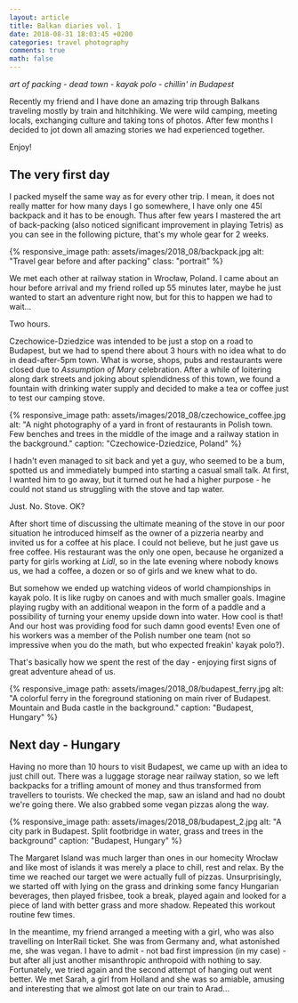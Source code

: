 ```yaml
---
layout: article
title: Balkan diaries vol. 1
date: 2018-08-31 18:03:45 +0200
categories: travel photography
comments: true
math: false
---
```

*art of packing* - *dead town* - *kayak polo* - *chillin' in Budapest*

Recently my friend and I have done an amazing trip through Balkans traveling mostly by train and hitchhiking. 
We were wild camping, meeting locals, exchanging culture and taking tons of photos. 
After few months I decided to jot down all amazing stories we had experienced together. 

Enjoy!

## The very first day
I packed myself the same way as for every other trip. I mean, it does not really matter for how many days I go somewhere, I have only one 45l backpack and it has to be enough. Thus after few years I mastered the art of back-packing (also noticed significant improvement in playing Tetris) as you can see in the following picture, that's my whole gear for 2 weeks.

{% responsive_image path: assets/images/2018_08/backpack.jpg alt: "Travel gear before and after packing" class: "portrait" %}

We met each other at railway station in Wrocław, Poland. 
I came about an hour before arrival and my friend rolled up 55 minutes later, maybe he just wanted to start an adventure right now, but for this to happen we had to wait...

Two hours.

Czechowice-Dziedzice was intended to be just a stop on a road to Budapest, but we had to spend there about 3 hours with no idea what to do in dead-after-5pm town. What is worse, shops, pubs and restaurants were closed due to *Assumption of Mary* celebration. After a while of loitering along dark streets and joking about splendidness of this town, we found a fountain with drinking water supply and decided to make a tea or coffee just to test our camping stove. 

{% responsive_image path: assets/images/2018_08/czechowice_coffee.jpg alt: "A night photography of a yard in front of restaurants in Polish town. Few benches and trees in the middle of the image and a railway station in the background." caption: "Czechowice-Dziedzice, Poland" %}

I hadn't even managed to sit back and yet a guy, who seemed to be a bum, spotted us and immediately bumped into starting a casual small talk. At first, I wanted him to go away, but it turned out he had a higher purpose - he could not stand us struggling with the stove and tap water. 

Just. No. Stove. OK?

After short time of discussing the ultimate meaning of the stove in our poor situation he introduced himself as the owner of a pizzeria nearby and invited us for a coffee at his place. I could not believe, but he just gave us free coffee. His restaurant was the only one open, because he organized a party for girls working at *Lidl*, so in the late evening where nobody knows us, we had a coffee, a dozen or so of girls and we knew what to do. 

But somehow we ended up watching videos of world championships in kayak polo. It is like rugby on canoes and with much smaller goals. Imagine playing rugby with an additional weapon in the form of a paddle and a possibility of turning your enemy upside down into water. How cool is that! And our host was providing food for such damn good events! Even one of his workers was a member of the Polish number one team (not so impressive when you do the math, but who expected freakin' kayak polo?).

That's basically how we spent the rest of the day - enjoying first signs of great adventure ahead of us.

{% responsive_image path: assets/images/2018_08/budapest_ferry.jpg alt: "A colorful ferry in the foreground stationing on main river of Budapest. Mountain and Buda castle in the background." caption: "Budapest, Hungary" %}

## Next day - Hungary

Having no more than 10 hours to visit Budapest, we came up with an idea to just chill out. There was a luggage storage near railway station, so we left backpacks for a trifling amount of money and thus transformed from travellers to tourists. We checked the map, saw an island and had no doubt we're going there. We also grabbed some vegan pizzas along the way.

{% responsive_image path: assets/images/2018_08/budapest_2.jpg alt: "A city park in Budapest. Split footbridge in water, grass and trees in the background" caption: "Budapest, Hungary" %}

The Margaret Island was much larger than ones in our homecity Wrocław and like most of islands it was merely a place to chill, rest and relax. 
By the time we reached our target we were actually full of pizzas. Unsurprisingly, we started off with lying on the grass and drinking some fancy Hungarian beverages, then played frisbee, took a break, played again and looked for a piece of land with better grass and more shadow. Repeated this workout routine few times. 

In the meantime, my friend arranged a meeting with a girl, who was also travelling on InterRail ticket. She was from Germany and, what astonished me, she was vegan. I have to admit - not bad first impression (in my case) - but after all just another misanthropic anthropoid with nothing to say. Fortunately, we tried again and the second attempt of hanging out went better. We met Sarah, a girl from Holland and she was so amiable, amusing and interesting that we almost got late on our train to Arad...


